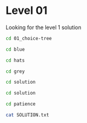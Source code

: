 # Level 01
Looking for the level 1 solution
```sh
cd 01_choice-tree
```
```sh
cd blue
```
```sh
cd hats
```
```sh
cd grey
```
```sh
cd solution
```
```sh
cd solution
```
```sh
cd patience
```
```sh
cat SOLUTION.txt
```
